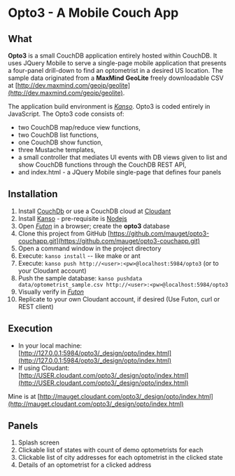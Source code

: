Opto3 - A Mobile Couch App 
==========================
What
--------------
**Opto3** is a small CouchDB application entirely hosted within CouchDB. It uses JQuery Mobile to serve a 
single-page mobile application that presents a four-panel drill-down to find an optometrist in 
a desired US location. The sample data originated from a **MaxMind** **GeoLite** freely downloadable CSV at
[http://dev.maxmind.com/geoip/geolite](http://dev.maxmind.com/geoip/geolite).

The application build environment is [*Kanso*](http://kan.so/). Opto3 is coded entirely
in JavaScript. The Opto3 code consists of:

* two CouchDB map/reduce view functions,
* two CouchDB list functions,
* one CouchDB show function,
* three Mustache templates,
* a small controller that mediates UI events with DB views given to list and show CouchDB functions through the CouchDB REST API,
* and index.html - a JQuery Mobile single-page that defines four panels

Installation
------------
1. Install [CouchDb](http://couchdb.apache.org/) or use a CouchDB cloud at [Cloudant](https://cloudant.com/)
2. Install [Kanso](http://kan.so/) - pre-requisite is [Nodejs](http://nodejs.org/)
3. Open [*Futon*](http://127.0.0.1:5984/_utils/) in a browser; create the **opto3** database
4. Clone this project from GitHub [https://github.com/mauget/opto3-couchapp.git](https://github.com/mauget/opto3-couchapp.git)
5. Open a command window in the project directory
6. Execute: `kanso install` -- like make or ant
7. Execute: `kanso push http://<user>:<pw>@localhost:5984/opto3` (or to your Cloudant account)
8. Push the sample database: `kanso pushdata data/optometrist_sample.csv http://<user>:<pw>@localhost:5984/opto3`
9. Visually verify in [*Futon*](http://127.0.0.1:5984/_utils/)
10. Replicate to your own Cloudant account, if desired (Use Futon, curl or REST client) 
  
Execution
-----------
* In your local machine: [http://127.0.0.1:5984/opto3/_design/opto/index.html](http://127.0.0.1:5984/opto3/_design/opto/index.html)
* If using Cloudant: [http://USER.cloudant.com/opto3/_design/opto/index.html](http://USER.cloudant.com/opto3/_design/opto/index.html)

Mine is at [http://mauget.cloudant.com/opto3/_design/opto/index.html](http://mauget.cloudant.com/opto3/_design/opto/index.html)
	
Panels
------------
1. Splash screen
2. Clickable list of states with count of demo optometrists for each
3. Clickable list of city addresses for each optometrist in the clicked state
4. Details of an optometrist for a clicked address
